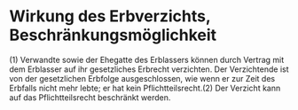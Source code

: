 # Wirkung des Erbverzichts, Beschränkungsmöglichkeit

(1) Verwandte sowie der Ehegatte des Erblassers können durch Vertrag mit dem Erblasser auf ihr gesetzliches Erbrecht verzichten. Der Verzichtende ist von der gesetzlichen Erbfolge ausgeschlossen, wie wenn er zur Zeit des Erbfalls nicht mehr lebte; er hat kein Pflichtteilsrecht.(2) Der Verzicht kann auf das Pflichtteilsrecht beschränkt werden. 

